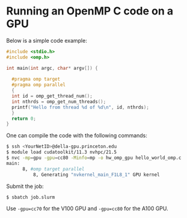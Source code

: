 # Running an OpenMP C code on a GPU

Below is a simple code example:

```C
#include <stdio.h>
#include <omp.h>

int main(int argc, char* argv[]) {
 
  #pragma omp target
  #pragma omp parallel
  {
  int id = omp_get_thread_num();
  int nthrds = omp_get_num_threads();
  printf("Hello from thread %d of %d\n", id, nthrds);
  }
  return 0;
}
```

One can compile the code with the following commands:

```bash
$ ssh <YourNetID>@della-gpu.princeton.edu
$ module load cudatoolkit/11.3 nvhpc/21.5
$ nvc -mp=gpu -gpu=cc80 -Minfo=mp -o hw_omp_gpu hello_world_omp.c
main:
      8, #omp target parallel
          8, Generating "nvkernel_main_F1L8_1" GPU kernel
```

Submit the job:

```
$ sbatch job.slurm
```

Use `-gpu=cc70` for the V100 GPU and `-gpu=cc80` for the A100 GPU.
